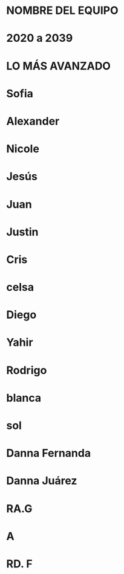 # NOMBRE DEL EQUIPO 
# 2020 a 2039
# LO MÁS AVANZADO

# Sofia

# Alexander

# Nicole

# Jesús

# Juan

# Justin

# Cris

# celsa

# Diego

# Yahir

# Rodrigo

# blanca

# sol

# Danna Fernanda

# Danna Juárez

# RA.G

# A

# RD. F
